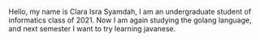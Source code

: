 Hello, my name is Clara Isra Syamdah, I am an undergraduate student of informatics class of 2021. 
Now I am again studying the golang language, and next semester I want to try learning javanese.
